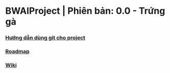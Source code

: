 # BWAIProject | Phiên bản: 0.0 - Trứng gà
### [Hướng dẫn dùng git cho project](https://github.com/lycanthrope38/BWAIProject/wiki/H%C6%B0%E1%BB%9Bng-d%E1%BA%ABn-d%C3%B9ng-git)
### [Roadmap](https://github.com/lycanthrope38/BWAIProject/wiki/Roadmap)
### [Wiki](https://github.com/lycanthrope38/BWAIProject/wiki)
